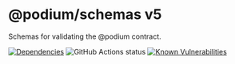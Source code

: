 # @podium/schemas v5

Schemas for validating the @podium contract.

[![Dependencies](https://img.shields.io/david/podium-lib/schemas.svg)](https://david-dm.org/podium-lib/schemas)
![GitHub Actions status](https://github.com/podium-lib/schemas/workflows/Run%20Lint%20and%20Tests/badge.svg)
[![Known Vulnerabilities](https://snyk.io/test/github/podium-lib/schemas/badge.svg)](https://snyk.io/test/github/podium-lib/schemas)
